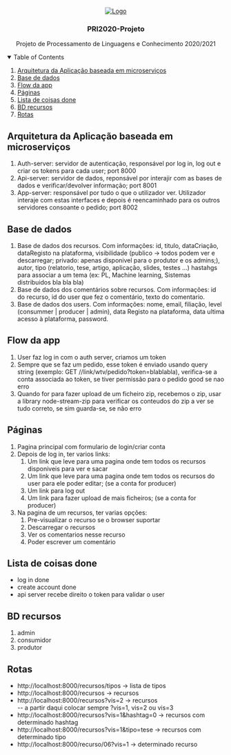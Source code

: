 <!-- LOGO Escola Engenharia -->
<br />
<p align="center">
  <a href="https://github.com/miguel5/i3blocks-stoic-quote">
    <img src="https://facs2017.di.uminho.pt/sites/default/files/logo_UMEENG_sem_nome.jpg" alt="Logo">
  </a>

  <h3 align="center">PRI2020-Projeto</h3>

  <p align="center">
    Projeto de Processamento de Linguagens e Conhecimento 2020/2021
  </p>
</p>

<!-- TABLE OF CONTENTS -->
<details open="open">
  <summary>Table of Contents</summary>
  <ol>
    <li>
      <a href="#arquitetura-da-aplicação-baseada-em-microserviços">Arquitetura da Aplicação baseada em microserviços</a>
    </li>
    <li>
      <a href="#base-de-dados">Base de dados</a>
    </li>
    <li><a href="#flow-da-app">Flow da app</a></li>
    <li><a href="#páginas">Páginas</a></li>
    <li><a href="#lista-de-coisas-done">Lista de coisas done</a></li>
    <li><a href="#bd-recursos">BD recursos</a></li>
    <li><a href="#rotas">Rotas</a></li>
  </ol>
</details>


## Arquitetura da Aplicação baseada em microserviços
<ol>
    <li>Auth-server: servidor de autenticação, responsável por log in, log out e criar os tokens para cada user; port 8000</li>
    <li>Api-server: servidor de dados, reponsável por interajir com as bases de dados e verificar/devolver informação; port 8001</li>
    <li>App-server: responsável por tudo o que o utilizador ver. Utilizador interaje com estas interfaces e depois é reencaminhado para os outros servidores consoante o pedido; port 8002</li>
</ol>

## Base de dados
<ol>
    <li>Base de dados dos recursos. 
			 Com informações: id, titulo, dataCriação, dataRegisto na plataforma, 
			 visibilidade (publico -> todos podem ver e descarregar; privado: apenas disponivel para o produtor e os admins;),
			 autor, tipo (relatorio, tese, artigo, aplicação, slides, testes ...)
			 hastahgs para associar a um tema (ex: PL, Machine learning, Sistemas distribuidos bla bla bla)</li>
    <li>Base de dados dos comentários sobre recursos. 
			 Com informações: id do recurso, id do user que fez o comentário, texto do comentario.</li>
    <li>Base de dados dos users. 
			 Com informações: nome, email, filiação, level (consummer | producer | admin), data Registo na plataforma, data ultima acesso à plataforma, password.</li>
</ol>

## Flow da app
<ol>
    <li>User faz log in com o auth server, criamos um token</li>
    <li>Sempre que se faz um pedido, esse token é enviado usando query string (exemplo: GET //link/wtv/pedido?token=blablabla), verifica-se a conta associada ao token, se tiver permissão para o pedido good se nao erro</li>
    <li>Quando for para fazer upload de um ficheiro zip, recebemos o zip, usar a library node-stream-zip para verificar os conteudos do zip a ver se tudo correto, se sim guarda-se, se não erro</li>
</ol>

## Páginas
<ol>
    <li>Pagina principal com formulario de login/criar conta</li>
    <li>
        Depois de log in, ter varios links:
        <ol>
            <li>Um link que leve para uma pagina onde tem todos os recursos disponiveis para ver e sacar</li>
            <li>Um link que leve para uma pagina onde tem todos os recursos do user para ele poder editar; (se a conta for producer)</li>
            <li>Um link para log out</li>
            <li>Um link para fazer upload de mais ficheiros; (se a conta for producer)</li>
        </ol>
    </li>
    <li>
        Na pagina de um recursos, ter varias opções:
        <ol>
            <li>Pre-visualizar o recurso se o browser suportar</li>
            <li>Descarregar o recursos</li>
            <li>Ver os comentarios nesse recurso</li>
            <li>Poder escrever um comentário</li>
        </ol>
    </li>
</ol>

## Lista de coisas done
<ul>
    <li>log in done</li>
    <li>create account done</li>
    <li>api server recebe direito o token para validar o user</li>
</ul>

## BD recursos
<ol>
    <li>admin</li>
    <li>consumidor</li>
    <li>produtor</li>
</ol>

## Rotas
<ul>
    <li>http://localhost:8000/recursos/tipos -> lista de tipos</li>
    <li>http://localhost:8000/recursos -> recursos</li>
    <li>http://localhost:8000/recursos?vis=2 -> recursos</li>
    -- a partir daqui colocar sempre ?vis=1, vis=2 ou vis=3
    <li>http://localhost:8000/recursos?vis=1&hashtag=0 -> recursos com determinado hashtag</li>
    <li>http://localhost:8000/recursos?vis=1&tipo=tese -> recursos com determinado tipo</li>
    <li>http://localhost:8000/recurso/06?vis=1 -> determinado recurso</li>
</ul>